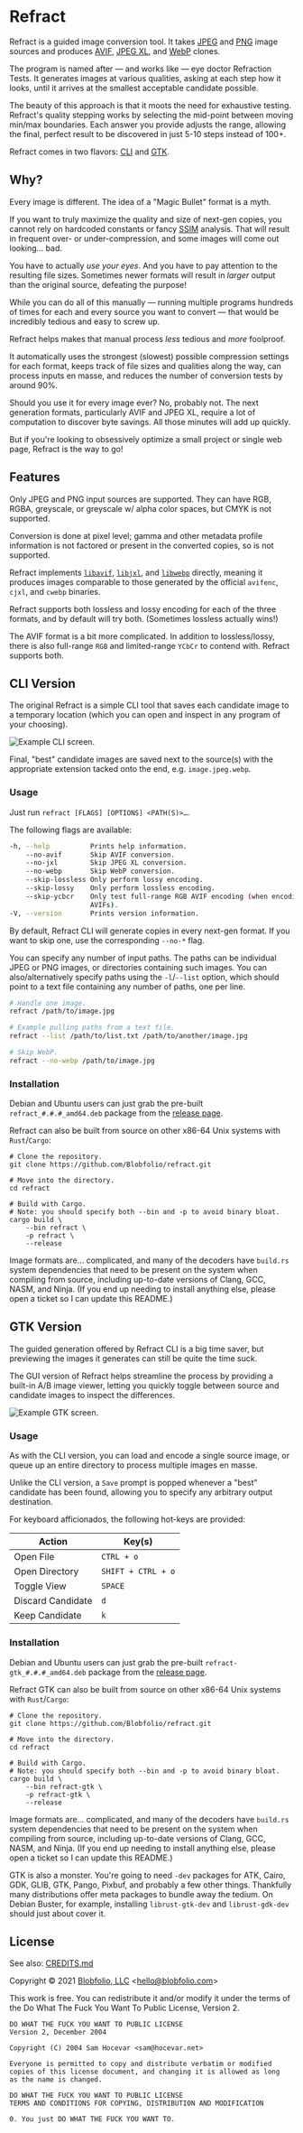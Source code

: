# Refract

Refract is a guided image conversion tool. It takes [JPEG](https://en.wikipedia.org/wiki/JPEG) and [PNG](https://en.wikipedia.org/wiki/Portable_Network_Graphics) image sources and produces [AVIF](https://en.wikipedia.org/wiki/AV1#AV1_Image_File_Format_(AVIF)), [JPEG XL](https://en.wikipedia.org/wiki/JPEG_XL), and [WebP](https://en.wikipedia.org/wiki/WebP) clones.

The program is named after — and works like — eye doctor Refraction Tests. It generates images at various qualities, asking at each step how it looks, until it arrives at the smallest acceptable candidate possible.

The beauty of this approach is that it moots the need for exhaustive testing. Refract's quality stepping works by selecting the mid-point between moving min/max boundaries. Each answer you provide adjusts the range, allowing the final, perfect result to be discovered in just 5-10 steps instead of 100+.

Refract comes in two flavors: [CLI](#cli-version) and [GTK](#gtk-version).


## Why?

Every image is different. The idea of a "Magic Bullet" format is a myth.

If you want to truly maximize the quality and size of next-gen copies, you cannot rely on hardcoded constants or fancy [SSIM](https://en.wikipedia.org/wiki/Structural_similarity) analysis. That will result in frequent over- or under-compression, and some images will come out looking… bad.

You have to actually _use your eyes_. And you have to pay attention to the resulting file sizes. Sometimes newer formats will result in _larger_ output than the original source, defeating the purpose!

While you can do all of this manually — running multiple programs hundreds of times for each and every source you want to convert — that would be incredibly tedious and easy to screw up.

Refract helps makes that manual process _less_ tedious and _more_ foolproof.

It automatically uses the strongest (slowest) possible compression settings for each format, keeps track of file sizes and qualities along the way, can process inputs en masse, and reduces the number of conversion tests by around 90%.

Should you use it for every image ever? No, probably not. The next generation formats, particularly AVIF and JPEG XL, require a lot of computation to discover byte savings. All those minutes will add up quickly.

But if you're looking to obsessively optimize a small project or single web page, Refract is the way to go!



## Features

Only JPEG and PNG input sources are supported. They can have RGB, RGBA, greyscale, or greyscale w/ alpha color spaces, but CMYK is not supported.

Conversion is done at pixel level; gamma and other metadata profile information is not factored or present in the converted copies, so is not supported.

Refract implements [`libavif`](https://github.com/AOMediaCodec/libavif), [`libjxl`](https://gitlab.com/wg1/jpeg-xl), and [`libwebp`](https://chromium.googlesource.com/webm/libwebp/) directly, meaning it produces images comparable to those generated by the official `avifenc`, `cjxl`, and `cwebp` binaries.

Refract supports both lossless and lossy encoding for each of the three formats, and by default will try both. (Sometimes lossless actually wins!)

The AVIF format is a bit more complicated. In addition to lossless/lossy, there is also full-range `RGB` and limited-range `YCbCr` to contend with. Refract supports both.



## CLI Version

The original Refract is a simple CLI tool that saves each candidate image to a temporary location (which you can open and inspect in any program of your choosing).

![Example CLI screen.](https://github.com/Blobfolio/refract/raw/master/skel/prompt.png)

Final, "best" candidate images are saved next to the source(s) with the appropriate extension tacked onto the end, e.g. `image.jpeg.webp`.

### Usage

Just run `refract [FLAGS] [OPTIONS] <PATH(S)>…`.

The following flags are available:

```bash
-h, --help          Prints help information.
    --no-avif       Skip AVIF conversion.
    --no-jxl        Skip JPEG XL conversion.
    --no-webp       Skip WebP conversion.
    --skip-lossless Only perform lossy encoding.
    --skip-lossy    Only perform lossless encoding.
    --skip-ycbcr    Only test full-range RGB AVIF encoding (when encoding
                    AVIFs).
-V, --version       Prints version information.
```

By default, Refract CLI will generate copies in every next-gen format. If you want to skip one, use the corresponding `--no-*` flag.

You can specify any number of input paths. The paths can be individual JPEG or PNG images, or directories containing such images. You can also/alternatively specify paths using the `-l`/`--list` option, which should point to a text file containing any number of paths, one per line.

```bash
# Handle one image.
refract /path/to/image.jpg

# Example pulling paths from a text file.
refract --list /path/to/list.txt /path/to/another/image.jpg

# Skip WebP.
refract --no-webp /path/to/image.jpg
```

### Installation

Debian and Ubuntu users can just grab the pre-built `refract_#.#.#_amd64.deb` package from the [release page](https://github.com/Blobfolio/refract/releases/latest).

Refract can also be built from source on other x86-64 Unix systems with `Rust`/`Cargo`:

```
# Clone the repository.
git clone https://github.com/Blobfolio/refract.git

# Move into the directory.
cd refract

# Build with Cargo.
# Note: you should specify both --bin and -p to avoid binary bloat.
cargo build \
    --bin refract \
    -p refract \
    --release
```

Image formats are… complicated, and many of the decoders have `build.rs` system dependencies that need to be present on the system when compiling from source, including up-to-date versions of Clang, GCC, NASM, and Ninja. (If you end up needing to install anything else, please open a ticket so I can update this README.)



## GTK Version

The guided generation offered by Refract CLI is a big time saver, but previewing the images it generates can still be quite the time suck.

The GUI version of Refract helps streamline the process by providing a built-in A/B image viewer, letting you quickly toggle between source and candidate images to inspect the differences.

![Example GTK screen.](https://github.com/Blobfolio/refract/raw/master/skel/gtk.webp)

### Usage

As with the CLI version, you can load and encode a single source image, or queue up an entire directory to process multiple images en masse.

Unlike the CLI version, a `Save` prompt is popped whenever a "best" candidate has been found, allowing you to specify any arbitrary output destination.

For keyboard afficionados, the following hot-keys are provided:

| Action | Key(s) |
| ------ | ------ |
| Open File | `CTRL + o` |
| Open Directory | `SHIFT + CTRL + o` |
| Toggle View | `SPACE` |
| Discard Candidate | `d` |
| Keep Candidate | `k` |

### Installation

Debian and Ubuntu users can just grab the pre-built `refract-gtk_#.#.#_amd64.deb` package from the [release page](https://github.com/Blobfolio/refract/releases/latest).

Refract GTK can also be built from source on other x86-64 Unix systems with `Rust`/`Cargo`:

```
# Clone the repository.
git clone https://github.com/Blobfolio/refract.git

# Move into the directory.
cd refract

# Build with Cargo.
# Note: you should specify both --bin and -p to avoid binary bloat.
cargo build \
    --bin refract-gtk \
    -p refract-gtk \
    --release
```

Image formats are… complicated, and many of the decoders have `build.rs` system dependencies that need to be present on the system when compiling from source, including up-to-date versions of Clang, GCC, NASM, and Ninja. (If you end up needing to install anything else, please open a ticket so I can update this README.)

GTK is also a monster. You're going to need `-dev` packages for ATK, Cairo, GDK, GLIB, GTK, Pango, Pixbuf, and probably a few other things. Thankfully many distributions offer meta packages to bundle away the tedium. On Debian Buster, for example, installing `librust-gtk-dev` and `librust-gdk-dev` should just about cover it.



## License

See also: [CREDITS.md](CREDITS.md)

Copyright © 2021 [Blobfolio, LLC](https://blobfolio.com) &lt;hello@blobfolio.com&gt;

This work is free. You can redistribute it and/or modify it under the terms of the Do What The Fuck You Want To Public License, Version 2.

    DO WHAT THE FUCK YOU WANT TO PUBLIC LICENSE
    Version 2, December 2004
    
    Copyright (C) 2004 Sam Hocevar <sam@hocevar.net>
    
    Everyone is permitted to copy and distribute verbatim or modified
    copies of this license document, and changing it is allowed as long
    as the name is changed.
    
    DO WHAT THE FUCK YOU WANT TO PUBLIC LICENSE
    TERMS AND CONDITIONS FOR COPYING, DISTRIBUTION AND MODIFICATION
    
    0. You just DO WHAT THE FUCK YOU WANT TO.
